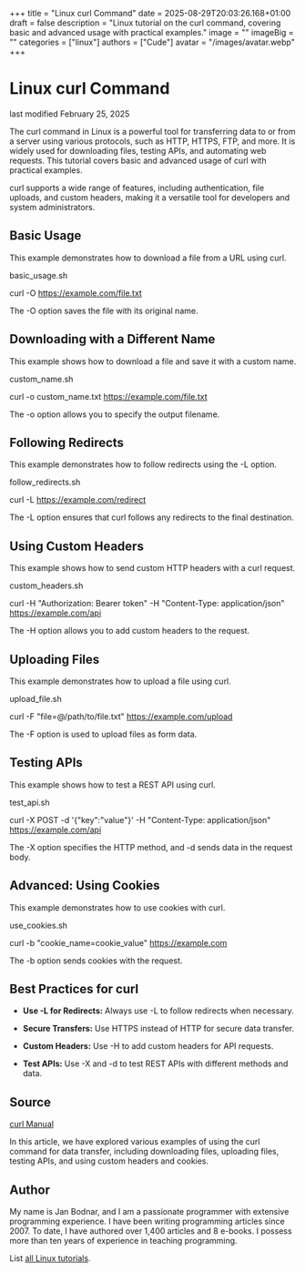 +++
title = "Linux curl Command"
date = 2025-08-29T20:03:26.168+01:00
draft = false
description = "Linux tutorial on the curl command, covering basic and advanced usage with practical examples."
image = ""
imageBig = ""
categories = ["linux"]
authors = ["Cude"]
avatar = "/images/avatar.webp"
+++

# Linux curl Command

last modified February 25, 2025

The curl command in Linux is a powerful tool for transferring data
to or from a server using various protocols, such as HTTP, HTTPS, FTP, and more.
It is widely used for downloading files, testing APIs, and automating web
requests. This tutorial covers basic and advanced usage of curl
with practical examples.

curl supports a wide range of features, including authentication,
file uploads, and custom headers, making it a versatile tool for developers and
system administrators.

## Basic Usage

This example demonstrates how to download a file from a URL using curl.

basic_usage.sh
  

curl -O https://example.com/file.txt

The -O option saves the file with its original name.

## Downloading with a Different Name

This example shows how to download a file and save it with a custom name.

custom_name.sh
  

curl -o custom_name.txt https://example.com/file.txt

The -o option allows you to specify the output filename.

## Following Redirects

This example demonstrates how to follow redirects using the -L
option.

follow_redirects.sh
  

curl -L https://example.com/redirect

The -L option ensures that curl follows any redirects
to the final destination.

## Using Custom Headers

This example shows how to send custom HTTP headers with a curl
request.

custom_headers.sh
  

curl -H "Authorization: Bearer token" -H "Content-Type: application/json" https://example.com/api

The -H option allows you to add custom headers to the request.

## Uploading Files

This example demonstrates how to upload a file using curl.

upload_file.sh
  

curl -F "file=@/path/to/file.txt" https://example.com/upload

The -F option is used to upload files as form data.

## Testing APIs

This example shows how to test a REST API using curl.

test_api.sh
  

curl -X POST -d '{"key":"value"}' -H "Content-Type: application/json" https://example.com/api

The -X option specifies the HTTP method, and -d sends
data in the request body.

## Advanced: Using Cookies

This example demonstrates how to use cookies with curl.

use_cookies.sh
  

curl -b "cookie_name=cookie_value" https://example.com

The -b option sends cookies with the request.

## Best Practices for curl

- **Use -L for Redirects:** Always use -L to follow redirects when necessary.

- **Secure Transfers:** Use HTTPS instead of HTTP for secure data transfer.

- **Custom Headers:** Use -H to add custom headers for API requests.

- **Test APIs:** Use -X and -d to test REST APIs with different methods and data.

## Source

[curl Manual](https://curl.se/docs/manual.html)

In this article, we have explored various examples of using the curl
command for data transfer, including downloading files, uploading files, testing
APIs, and using custom headers and cookies.

## Author

My name is Jan Bodnar, and I am a passionate programmer with extensive
programming experience. I have been writing programming articles since 2007.
To date, I have authored over 1,400 articles and 8 e-books. I possess more
than ten years of experience in teaching programming.

List [all Linux tutorials](/all/#linux).